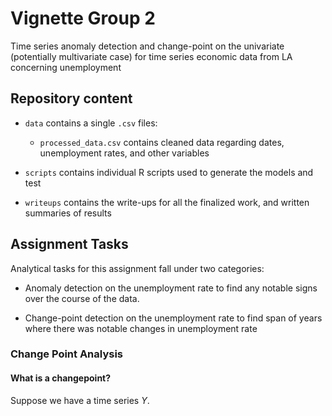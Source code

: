 # Vignette Group 2

Time series anomaly detection and change-point on the univariate (potentially multivariate case) for time series economic data from LA concerning unemployment

## Repository content

-   `data` contains a single `.csv` files:

    -   `processed_data.csv` contains cleaned data regarding dates, unemployment rates, and other variables

-   `scripts` contains individual R scripts used to generate the models and test

-   `writeups` contains the write-ups for all the finalized work, and written summaries of results

## Assignment Tasks

Analytical tasks for this assignment fall under two categories:

-   Anomaly detection on the unemployment rate to find any notable signs over the course of the data.

-   Change-point detection on the unemployment rate to find span of years where there was notable changes in unemployment rate

### Change Point Analysis

#### What is a changepoint?

Suppose we have a time series $Y$.

